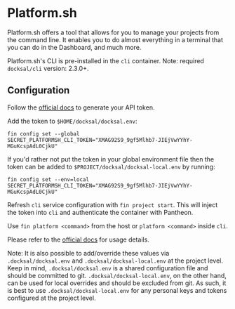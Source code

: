 # Platform.sh

Platform.sh offers a tool that allows for you to manage your projects from the command line. It enables you to do almost everything in a terminal that you can do in the Dashboard, and much more.

Platform.sh's CLI is pre-installed in the `cli` container. Note: required `docksal/cli` version: 2.3.0+.


## Configuration

Follow the [official docs](https://docs.platform.sh/gettingstarted/cli/api-tokens.html) to generate your API token.

Add the token to `$HOME/docksal/docksal.env`:

```
fin config set --global SECRET_PLATFORMSH_CLI_TOKEN="XMAG92S9_9gf5Mlhb7-JIEjVwYYhY-MGuKcspAdL0CjkU"
```

If you'd rather not put the token in your global environment file then the token can be added to `$PROJECT/docksal/docksal-local.env` by running:

```
fin config set --env=local SECRET_PLATFORMSH_CLI_TOKEN="XMAG92S9_9gf5Mlhb7-JIEjVwYYhY-MGuKcspAdL0CjkU"
```

Refresh `cli` service configuration with `fin project start`. This will inject the token into `cli` and authenticate
the container with Pantheon.

Use `fin platform <command>` from the host or `platform <command>` inside `cli`.

Please refer to the [official docs](https://docs.platform.sh/gettingstarted/cli.html#usage) for usage details.

Note: It is also possible to add/override these values via `.docksal/docksal.env` and `.docksal/docksal-local.env` at the project level. Keep in mind, `.docksal/docksal.env` is a shared configuration file and should be committed to git. `.docksal/docksal-local.env`, on the other hand, can be used for local overrides and should be excluded from git. As such, it is best to use `.docksal/docksal-local.env` for any personal keys and tokens configured at the project level.
